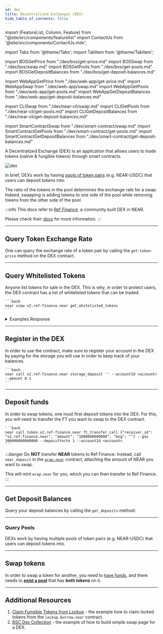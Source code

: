 ```yaml
---
id: dex
title: Decentralized Exchanges (DEX)
hide_table_of_contents: false
---
```


import {FeatureList, Column, Feature} from "@site/src/components/featurelist"
import ContactUs from '@site/src/components/ContactUs.mdx';

import Tabs from '@theme/Tabs';
import TabItem from '@theme/TabItem';

import BOSGetPrice from "./dex/bos/get-price.md"
import BOSSwap from "./dex/bos/swap.md"
import BOSGetPools from "./dex/bos/get-pools.md"
import BOSGetDepositBalances from "./dex/bos/get-deposit-balances.md"

import WebAppGetPrice from "./dex/web-app/get-price.md"
import WebAppSwap from "./dex/web-app/swap.md"
import WebAppGetPools from "./dex/web-app/get-pools.md"
import WebAppGetDepositBalances from "./dex/web-app/get-deposit-balances.md"

import CLISwap from "./dex/near-cli/swap.md"
import CLIGetPools from "./dex/near-cli/get-pools.md"
import CLIGetDepositBalances from "./dex/near-cli/get-deposit-balances.md"

import SmartContractSwap from "./dex/smart-contract/swap.md"
import SmartContractGetPools from "./dex/smart-contract/get-pools.md"
import SmartContractGetDepositBalances from "./dex/smart-contract/get-deposit-balances.md"

A Decentralized Exchange (DEX) is an application that allows users to trade tokens (native & fungible tokens) through smart contracts.

![dex](/docs/primitives/dex.png)

In brief, DEXs work by having [pools of token pairs](https://guide.ref.finance/products/overview/pooling) (e.g. NEAR-USDC) that users can deposit tokens into.

The ratio of the tokens in the pool determines the exchange rate for a swap. Indeed, swapping is adding tokens to one side of the pool while removing tokens from the other side of the pool.

:::info
This docs refer to [Ref Finance](https://www.ref.finance/), a community built DEX in NEAR.

Please check their [docs](https://guide.ref.finance/developers-1/cli-trading) for more information.
:::

---

## Query Token Exchange Rate
One can query the exchange rate of a token pair by calling the `get-token-price` method on the DEX contract.

<Tabs groupId="code-tabs">
  <TabItem value="⚛️ Component" label="⚛️ Component" default>
    <BOSGetPrice />
  </TabItem>
  <TabItem value="🌐 WebApp" label="🌐 WebApp">
    <WebAppGetPrice />
  </TabItem>
</Tabs>

---

## Query Whitelisted Tokens
Anyone list tokens for sale in the DEX. This is why, in order to protect users, the DEX contract has a list of whitelisted tokens that can be traded.

<Tabs groupId="code-tabs">
  <TabItem value="🖥️ CLI" label="🖥️ CLI">
    
    ```bash
    near view v2.ref-finance.near get_whitelisted_tokens
    ```

  </TabItem>
</Tabs>

<details>
<summary> Examples Response </summary>

```bash
  'wrap.near',
  'usdt.tether-token.near',
  'berryclub.ek.near',
  'farm.berryclub.ek.near',
  'token.v2.ref-finance.near',
  'token.paras.near',
  'marmaj.tkn.near',
  'meta-pool.near',
  ...
```

</details>

---

## Register in the DEX
In order to use the contract, make sure to register your account in the DEX by paying for the storage you will use in order to keep track of your balances.

<Tabs groupId="code-tabs">
  <TabItem value="🖥️ CLI" label="🖥️ CLI">
    
    ```bash
    near call v2.ref-finance.near storage_deposit '' --accountId <account> --amount 0.1
    ```

  </TabItem>
</Tabs>

---

## Deposit funds

In order to swap tokens, one must first deposit tokens into the DEX. For this, you will need to transfer the FT you want to swap to the DEX contract.

<Tabs groupId="code-tabs">
  <TabItem value="🖥️ CLI" label="🖥️ CLI">
    
    ```bash
    near call token.v2.ref-finance.near ft_transfer_call {"receiver_id": "v2.ref-finance.near", "amount": "1000000000000", "msg": ""} --gas 300000000000000 --depositYocto 1 --accountId <account>
    ```

  </TabItem>
</Tabs>

:::danger
Do **NOT** transfer **NEAR** tokens to Ref Finance. Instead, call `near_deposit` in the [`wrap.near`](https://nearblocks.io/address/wrap.near) contract, attaching the amount of NEAR you want to swap.

This will mint `wrap.near` for you, which you can then transfer to Ref Finance.
:::

---

## Get Deposit Balances

Query your deposit balances by calling the `get_deposits` method:

<Tabs groupId="code-tabs">
  <TabItem value="⚛️ Component" label="⚛️ Component" default>
    <BOSGetDepositBalances />
  </TabItem>
  <TabItem value="🌐 WebApp" label="🌐 WebApp">
    <WebAppGetDepositBalances />
  </TabItem>
  <TabItem value="🖥️ CLI" label="🖥️ CLI">
    <CLIGetDepositBalances />
  </TabItem>
  <TabItem value="📄 Contract" label="📄 Contract">
    <SmartContractGetDepositBalances />
  </TabItem>
</Tabs>

---

### Query Pools

DEXs work by having multiple pools of token pairs (e.g. NEAR-USDC) that users can deposit tokens into.

<Tabs groupId="code-tabs">
  <TabItem value="⚛️ Component" label="⚛️ Component" default>
    <BOSGetPools />
  </TabItem>
  <TabItem value="🌐 WebApp" label="🌐 WebApp">
    <WebAppGetPools />
  </TabItem>
  <TabItem value="🖥️ CLI" label="🖥️ CLI">
    <CLIGetPools />
  </TabItem>
  <TabItem value="📄 Contract" label="📄 Contract">
    <SmartContractGetPools />
  </TabItem>
</Tabs>

---

## Swap tokens
In order to swap a token for another, you need to [have funds](#deposit-funds), and there needs to [**exist a pool**](#query-pools) that has **both tokens** on it.

<Tabs groupId="code-tabs">
  <TabItem value="⚛️ Component" label="⚛️ Component" default>
    <BOSSwap />
  </TabItem>
  <TabItem value="🌐 WebApp" label="🌐 WebApp">
    <WebAppSwap />
  </TabItem>
  <TabItem value="🖥️ CLI" label="🖥️ CLI">
    <CLISwap />
  </TabItem>
  <TabItem value="📄 Contract" label="📄 Contract">
    <SmartContractSwap />
  </TabItem>
</Tabs>

---

## Additional Resources

1. [Claim Fungible Tokens from Lockup](https://near.org/near/widget/ComponentDetailsPage?src=whtt.near/widget/Draft-0) - the example how to claim locked tokens from the `lockup.burrow.near` contract.
2. [BSC Dex Collection](https://near.org/near/widget/ComponentDetailsPage?src=bluebiu.near/widget/Bsc.Swap.Dex) - the example of how to build simple swap page for a DEX.